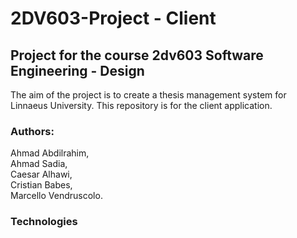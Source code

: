 # 2DV603-Project - Client
## Project for the course 2dv603 Software Engineering - Design
The aim of the project is to create a thesis management system for Linnaeus University.
This repository is for the client application.
### Authors: 
   Ahmad Abdilrahim,\
   Ahmad Sadia,\
   Caesar Alhawi,\
   Cristian Babes,\
   Marcello Vendruscolo.

### Technologies
